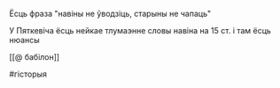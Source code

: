 Ёсць фраза "навіны не ўводзіць, старыны не чапаць"

У Пяткевіча ёсць нейкае тлумаэнне словы навіна на 15 ст. і там ёсць нюансы

[[@ бабілон]]

#гісторыя